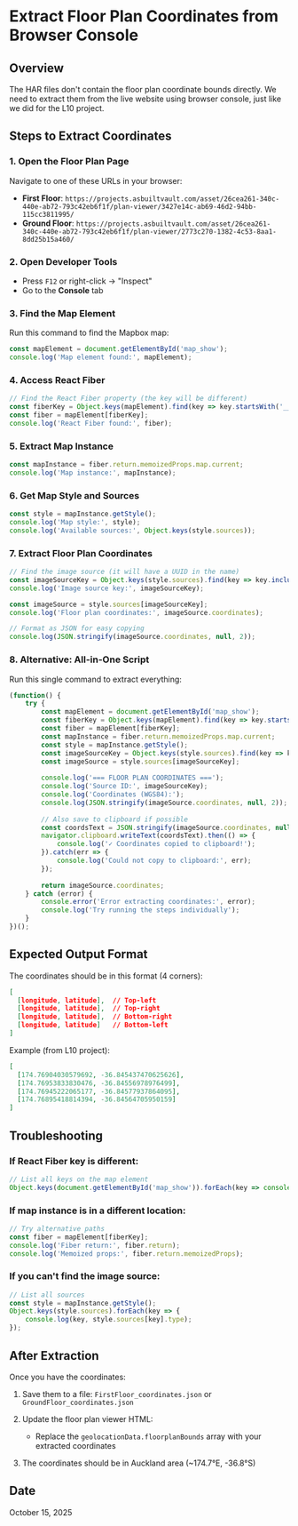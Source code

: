 # Extract Floor Plan Coordinates from Browser Console

## Overview
The HAR files don't contain the floor plan coordinate bounds directly. We need to extract them from the live website using browser console, just like we did for the L10 project.

## Steps to Extract Coordinates

### 1. Open the Floor Plan Page
Navigate to one of these URLs in your browser:
- **First Floor**: `https://projects.asbuiltvault.com/asset/26cea261-340c-440e-ab72-793c42eb6f1f/plan-viewer/3427e14c-ab69-46d2-94bb-115cc3811995/`
- **Ground Floor**: `https://projects.asbuiltvault.com/asset/26cea261-340c-440e-ab72-793c42eb6f1f/plan-viewer/2773c270-1382-4c53-8aa1-8dd25b15a460/`

### 2. Open Developer Tools
- Press `F12` or right-click → "Inspect"
- Go to the **Console** tab

### 3. Find the Map Element
Run this command to find the Mapbox map:
```javascript
const mapElement = document.getElementById('map_show');
console.log('Map element found:', mapElement);
```

### 4. Access React Fiber
```javascript
// Find the React Fiber property (the key will be different)
const fiberKey = Object.keys(mapElement).find(key => key.startsWith('__reactFiber$'));
const fiber = mapElement[fiberKey];
console.log('React Fiber found:', fiber);
```

### 5. Extract Map Instance
```javascript
const mapInstance = fiber.return.memoizedProps.map.current;
console.log('Map instance:', mapInstance);
```

### 6. Get Map Style and Sources
```javascript
const style = mapInstance.getStyle();
console.log('Map style:', style);
console.log('Available sources:', Object.keys(style.sources));
```

### 7. Extract Floor Plan Coordinates
```javascript
// Find the image source (it will have a UUID in the name)
const imageSourceKey = Object.keys(style.sources).find(key => key.includes('-image-source'));
console.log('Image source key:', imageSourceKey);

const imageSource = style.sources[imageSourceKey];
console.log('Floor plan coordinates:', imageSource.coordinates);

// Format as JSON for easy copying
console.log(JSON.stringify(imageSource.coordinates, null, 2));
```

### 8. Alternative: All-in-One Script
Run this single command to extract everything:
```javascript
(function() {
    try {
        const mapElement = document.getElementById('map_show');
        const fiberKey = Object.keys(mapElement).find(key => key.startsWith('__reactFiber$'));
        const fiber = mapElement[fiberKey];
        const mapInstance = fiber.return.memoizedProps.map.current;
        const style = mapInstance.getStyle();
        const imageSourceKey = Object.keys(style.sources).find(key => key.includes('-image-source'));
        const imageSource = style.sources[imageSourceKey];
        
        console.log('=== FLOOR PLAN COORDINATES ===');
        console.log('Source ID:', imageSourceKey);
        console.log('Coordinates (WGS84):');
        console.log(JSON.stringify(imageSource.coordinates, null, 2));
        
        // Also save to clipboard if possible
        const coordsText = JSON.stringify(imageSource.coordinates, null, 2);
        navigator.clipboard.writeText(coordsText).then(() => {
            console.log('✓ Coordinates copied to clipboard!');
        }).catch(err => {
            console.log('Could not copy to clipboard:', err);
        });
        
        return imageSource.coordinates;
    } catch (error) {
        console.error('Error extracting coordinates:', error);
        console.log('Try running the steps individually');
    }
})();
```

## Expected Output Format

The coordinates should be in this format (4 corners):
```json
[
  [longitude, latitude],  // Top-left
  [longitude, latitude],  // Top-right
  [longitude, latitude],  // Bottom-right
  [longitude, latitude]   // Bottom-left
]
```

Example (from L10 project):
```json
[
  [174.76904030579692, -36.845437470625626],
  [174.76953833830476, -36.84556978976499],
  [174.76945222065177, -36.84577937864095],
  [174.76895418814394, -36.84564705950159]
]
```

## Troubleshooting

### If React Fiber key is different:
```javascript
// List all keys on the map element
Object.keys(document.getElementById('map_show')).forEach(key => console.log(key));
```

### If map instance is in a different location:
```javascript
// Try alternative paths
const fiber = mapElement[fiberKey];
console.log('Fiber return:', fiber.return);
console.log('Memoized props:', fiber.return.memoizedProps);
```

### If you can't find the image source:
```javascript
// List all sources
const style = mapInstance.getStyle();
Object.keys(style.sources).forEach(key => {
    console.log(key, style.sources[key].type);
});
```

## After Extraction

Once you have the coordinates:

1. Save them to a file: `FirstFloor_coordinates.json` or `GroundFloor_coordinates.json`

2. Update the floor plan viewer HTML:
   - Replace the `geolocationData.floorplanBounds` array with your extracted coordinates

3. The coordinates should be in Auckland area (~174.7°E, -36.8°S)

## Date
October 15, 2025

